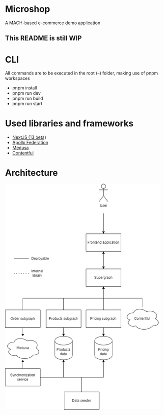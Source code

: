 # Microshop

A MACH-based e-commerce demo application

## This README is still WIP

# CLI

All commands are to be executed in the root (`~`) folder, making use of pnpm workspaces

- pnpm install
- pnpm run dev
- pnpm run build
- pnpm run start

# Used libraries and frameworks

- [NextJS (13 beta)](https://beta.nextjs.org/docs)
- [Apollo Federation](https://www.apollographql.com/docs/federation)
- [Medusa](https://medusajs.com/)
- [Contentful](https://www.contentful.com/)

# Architecture

![application-architecture](docs/application-architecture.png)
